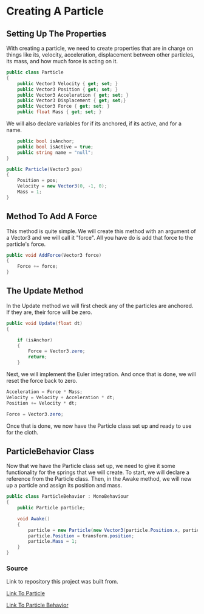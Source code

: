 # **Creating A Particle**

## **Setting Up The Properties**

With creating a particle, we need to create properties that are in charge on things like its, velocity, acceleration, displacement between other particles, its mass, and how much force is acting on it.

```C#
public class Particle
{
    public Vector3 Velocity { get; set; }
    public Vector3 Position { get; set; }
    public Vector3 Acceleration { get; set; }
    public Vector3 Displacement { get; set;}
    public Vector3 Force { get; set; }
    public float Mass { get; set; }
```

We will also declare variables for if its anchored, if its active, and for a name.

```C#
    public bool isAnchor;
    public bool isActive = true;
    public string name = "null";
}

public Particle(Vector3 pos)
{
    Position = pos;
    Velocity = new Vector3(0, -1, 0);
    Mass = 1;
}
```

## **Method To Add A Force**

This method is quite simple. We will create this method with an argument of a Vector3 and we will call it "force". All you have do is add that force to the particle's force.

```C#
public void AddForce(Vector3 force)
{
    Force += force;
}
```

## **The Update Method**

In the Update method we will first check any of the particles are anchored. If they are, their force will be zero.

```C#
public void Update(float dt)
{

    if (isAnchor)
    {
        Force = Vector3.zero;
        return;
    }
```

Next, we will implement the Euler integration. And once that is done, we will reset the force back to zero.

```C#
Acceleration = Force * Mass;
Velocity = Velocity + Acceleration * dt;
Position += Velocity * dt;

Force = Vector3.zero;
```

Once that is done, we now have the Particle class set up and ready to use for the cloth.

## **ParticleBehavior Class**

Now that we have the Particle class set up, we need to give it some functionality for the springs that we will create. To start, we will declare a reference from the Particle class. Then, in the Awake method, we will new up a particle and assign its position and mass.

```C#
public class ParticleBehavior : MonoBehaviour
{
    public Particle particle;

    void Awake()
    {
        particle = new Particle(new Vector3(particle.Position.x, particle.Position.y, particle.Position.z));
        particle.Position = transform.position;
        particle.Mass = 1;
    }
}
```

### **Source**

Link to repository this project was built from.

[Link To Particle](https://github.com/lukeplaisance/Physics/tree/master/Assets/Scripts/LukeTools)

[Link To Particle Behavior](https://github.com/lukeplaisance/Physics/tree/master/Assets/Scripts/Cloth)